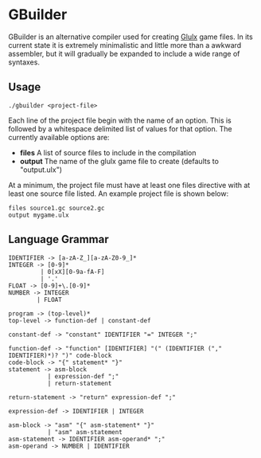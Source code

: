 # GBuilder

GBuilder is an alternative compiler used for creating [Glulx](http://www.eblong.com/zarf/glulx/) game files. In its current state it is extremely minimalistic and little more than a awkward assembler, but it will gradually be expanded to include a wide range of syntaxes.

## Usage

```
./gbuilder <project-file>
```

Each line of the project file begin with the name of an option. This is followed by a whitespace delimited list of values for that option. The currently available options are:

- **files** A list of source files to include in the compilation
- **output** The name of the glulx game file to create (defaults to "output.ulx")

At a minimum, the project file must have at least one files directive with at least one source file listed. An example project file is shown below:

```
files source1.gc source2.gc
output mygame.ulx
```

## Language Grammar

```
IDENTIFIER -> [a-zA-Z_][a-zA-Z0-9_]*
INTEGER -> [0-9]*
         | 0[xX][0-9a-fA-F]
         | '.'
FLOAT -> [0-9]+\.[0-9]*
NUMBER -> INTEGER
        | FLOAT

program -> (top-level)*
top-level -> function-def | constant-def

constant-def -> "constant" IDENTIFIER "=" INTEGER ";"

function-def -> "function" [IDENTIFIER] "(" (IDENTIFIER ("," IDENTIFIER)*)? ")" code-block
code-block -> "{" statement* "}"
statement -> asm-block
           | expression-def ";"
           | return-statement

return-statement -> "return" expression-def ";"

expression-def -> IDENTIFIER | INTEGER

asm-block -> "asm" "{" asm-statement* "}"
           | "asm" asm-statement
asm-statement -> IDENTIFIER asm-operand* ";"
asm-operand -> NUMBER | IDENTIFIER
```
